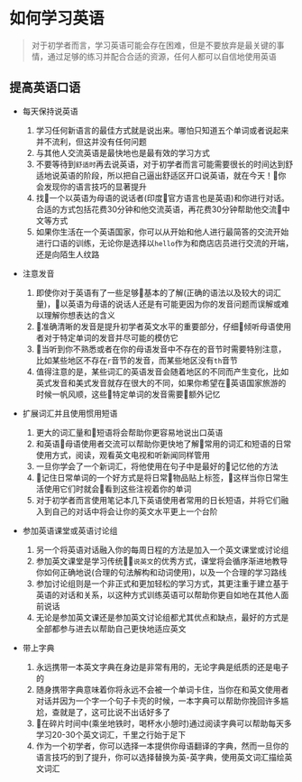 # 如何学习英语

> 对于初学者而言，学习英语可能会存在困难，但是不要放弃是最关键的事情，通过足够的练习并配合合适的资源，任何人都可以自信地使用英语

## 提高英语口语

- 每天保持说英语
    1. 学习任何新语言的最佳方式就是说出来。哪怕只知道五个单词或者说起来并不流利，但这并没有任何问题
    2. 与其他人交流英语是最快地也是最有效的学习方式
    3. 不要等待到`舒适时`再去说英语，对于初学者而言可能需要很长的时间达到舒适地说英语的阶段，所以把自己逼出舒适区开口说英语，就在今天！你会发现你的语言技巧的显著提升
    4. 找一个以英语为母语的说话者(印度官方语言也是英语)和你进行对话。合适的方式包括花费30分钟和他交流英语，再花费30分钟帮助他交流中文等方式
    5. 如果你生活在一个英语国家，你可以从开始和他人进行最简答的交流开始进行口语的训练，无论你是选择以`hello`作为和商店店员进行交流的开端，还是向陌生人纹路

- 注意发音
    1. 即使你对于英语有了一些足够基本的了解(正确的语法以及较大的词汇量)，以英语为母语的说话人还是有可能更因为你的发音问题而误解或难以理解你想表达的含义
    2. 准确清晰的发音是提升初学者英文水平的重要部分，仔细倾听母语使用者对于特定单词的发音并尽可能的模仿它
    3. 当听到你不熟悉或者在你的母语发音中不存在的音节时需要特别注意，比如某些地区不存在`r`音节的发音，而某些地区没有`th`音节
    4. 值得注意的是，某些词汇的英语发音会随着地区的不同而产生变化，比如英式发音和美式发音就存在很大的不同，如果你希望在英语国家旅游的时候一帆风顺，这些特定单词的发音需要额外记忆

- 扩展词汇并且使用惯用短语
    1. 更大的词汇量和短语将会帮助你更容易地说出口英语
    2. 和英语母语使用者交流可以帮助你更快地了解常用的词汇和短语的日常使用方式，阅读，观看英文电视和听新闻同样管用
    3. 一旦你学会了一个新词汇，将他使用在句子中是最好的记忆他的方法
    4. 记住日常单词的一个好方式是将日常物品贴上标签，这样当你日常生活使用它们时就会看到这些注视着你的单词
    5. 对于初学者而言使用笔记本几下英语使用者常用的日长短语，并将它们融入到自己的对话中将会让你的英文水平更上一个台阶

- 参加英语课堂或英语讨论组
    1. 另一个将英语对话融入你的每周日程的方法是加入一个英文课堂或讨论组
    2. 参加英文课堂是学习传统`说英文`的优秀方式，课堂将会循序渐进地教导你如何正确地说(合理的句法解构和动词使用)，以及一个合理的学习路线
    3. 参加讨论组则是一个非正式和更加轻松的学习方式，其更注重于建立基于英语的对话和关系，以这种方式训练英语可以帮助你更自如地在其他人面前说话
    4. 无论是参加英文课还是参加英文讨论组都尤其优点和缺点，最好的方式是全部都参与进去以帮助自己更快地适应英文

- 带上字典
    1. 永远携带一本英文字典在身边是非常有用的，无论字典是纸质的还是电子的
    2. 随身携带字典意味着你将永远不会被一个单词卡住，当你在和英文使用者对话并因为一个字一个句子卡壳的时候，一本字典可以帮助你挽回许多尴尬，查就是了，这可比说不出话好多了
    3. 在碎片时间中(乘坐地铁时，喝杯水小憩时)通过阅读字典可以帮助每天多学习20-30个英文词汇，千里之行始于足下
    4. 作为一个初学者，你可以选择一本提供你母语翻译的字典，然而一旦你的语言技巧的到了提升，你可以选择替换为英-英字典，使用英文词汇描绘英文词汇